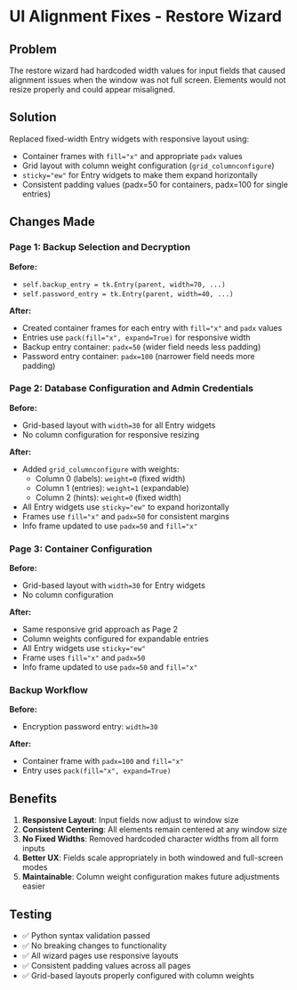 # UI Alignment Fixes - Restore Wizard

## Problem
The restore wizard had hardcoded width values for input fields that caused alignment issues when the window was not full screen. Elements would not resize properly and could appear misaligned.

## Solution
Replaced fixed-width Entry widgets with responsive layout using:
- Container frames with `fill="x"` and appropriate `padx` values
- Grid layout with column weight configuration (`grid_columnconfigure`)
- `sticky="ew"` for Entry widgets to make them expand horizontally
- Consistent padding values (padx=50 for containers, padx=100 for single entries)

## Changes Made

### Page 1: Backup Selection and Decryption
**Before:**
- `self.backup_entry = tk.Entry(parent, width=70, ...)`
- `self.password_entry = tk.Entry(parent, width=40, ...)`

**After:**
- Created container frames for each entry with `fill="x"` and `padx` values
- Entries use `pack(fill="x", expand=True)` for responsive width
- Backup entry container: `padx=50` (wider field needs less padding)
- Password entry container: `padx=100` (narrower field needs more padding)

### Page 2: Database Configuration and Admin Credentials
**Before:**
- Grid-based layout with `width=30` for all Entry widgets
- No column configuration for responsive resizing

**After:**
- Added `grid_columnconfigure` with weights:
  - Column 0 (labels): `weight=0` (fixed width)
  - Column 1 (entries): `weight=1` (expandable)
  - Column 2 (hints): `weight=0` (fixed width)
- All Entry widgets use `sticky="ew"` to expand horizontally
- Frames use `fill="x"` and `padx=50` for consistent margins
- Info frame updated to use `padx=50` and `fill="x"`

### Page 3: Container Configuration
**Before:**
- Grid-based layout with `width=30` for Entry widgets
- No column configuration

**After:**
- Same responsive grid approach as Page 2
- Column weights configured for expandable entries
- All Entry widgets use `sticky="ew"`
- Frame uses `fill="x"` and `padx=50`
- Info frame updated to use `padx=50` and `fill="x"`

### Backup Workflow
**Before:**
- Encryption password entry: `width=30`

**After:**
- Container frame with `padx=100` and `fill="x"`
- Entry uses `pack(fill="x", expand=True)`

## Benefits
1. **Responsive Layout**: Input fields now adjust to window size
2. **Consistent Centering**: All elements remain centered at any window size
3. **No Fixed Widths**: Removed hardcoded character widths from all form inputs
4. **Better UX**: Fields scale appropriately in both windowed and full-screen modes
5. **Maintainable**: Column weight configuration makes future adjustments easier

## Testing
- ✅ Python syntax validation passed
- ✅ No breaking changes to functionality
- ✅ All wizard pages use responsive layouts
- ✅ Consistent padding values across all pages
- ✅ Grid-based layouts properly configured with column weights
